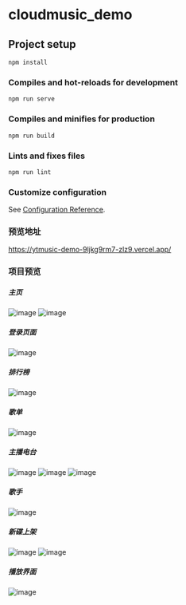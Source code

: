 # cloudmusic_demo

## Project setup
```
npm install
```

### Compiles and hot-reloads for development
```
npm run serve
```

### Compiles and minifies for production
```
npm run build
```

### Lints and fixes files
```
npm run lint
```

### Customize configuration
See [Configuration Reference](https://cli.vuejs.org/config/).
### 预览地址
https://ytmusic-demo-9ljkg9rm7-zlz9.vercel.app/

### 项目预览
##### 主页
![image](https://user-images.githubusercontent.com/95131054/171630514-654eced2-45c6-4591-b06f-4fe74eeec38d.png)
![image](https://user-images.githubusercontent.com/95131054/171630557-8d7908b1-e69f-4887-beb4-c23e106f604a.png)
##### 登录页面
![image](https://user-images.githubusercontent.com/95131054/171630718-2e5764ce-073e-432f-9cd9-297286871d5f.png)
##### 排行榜
![image](https://user-images.githubusercontent.com/95131054/171630803-03cfb5e2-41a5-4467-9d94-e3f57c787597.png)
##### 歌单
![image](https://user-images.githubusercontent.com/95131054/171630862-2142cdbd-ff52-4311-b6d4-839a4d4ee345.png)
##### 主播电台
![image](https://user-images.githubusercontent.com/95131054/171631025-2aab3823-d184-4266-a5f6-9f8275da8451.png)
![image](https://user-images.githubusercontent.com/95131054/171631059-c9f59e05-abb2-4bb4-b995-867f84d5d38d.png)
![image](https://user-images.githubusercontent.com/95131054/171631108-b4aa1484-10db-4626-ae34-87e197c9fabb.png)
##### 歌手
![image](https://user-images.githubusercontent.com/95131054/171631196-872d15db-726e-462c-aa25-7c4a33cc05d2.png)
##### 新碟上架
![image](https://user-images.githubusercontent.com/95131054/171631296-989d21e5-55bc-4d03-a59f-9800e6dbe5f2.png)
![image](https://user-images.githubusercontent.com/95131054/171631321-7f0613b3-3a20-47df-83bd-f906caac8336.png)
##### 播放界面
![image](https://user-images.githubusercontent.com/95131054/171631397-9470525e-3af0-4989-a532-54cbf46405af.png)
